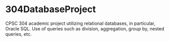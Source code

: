 # 304DatabaseProject

CPSC 304 academic project utilizing relational databases, in particular, Oracle SQL. Use of queries such as division, aggregation, group by, nested queries, etc.
